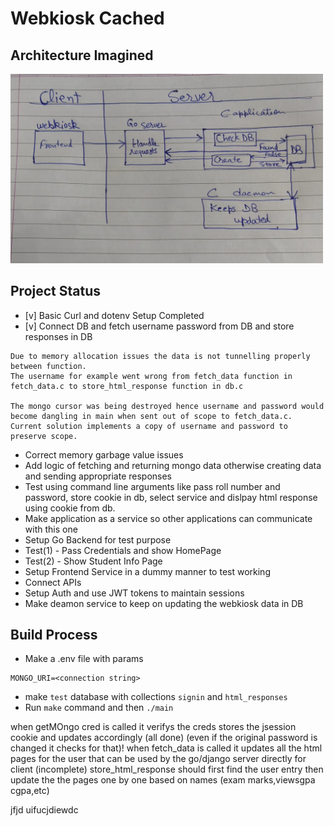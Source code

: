# Webkiosk Cached

## Architecture Imagined
<img src="media/architecture.jpeg" alt="Example Image" width="500">

## Project Status
- [v] Basic Curl and dotenv Setup Completed
- [v] Connect DB and fetch username password from DB and store responses in DB
```
Due to memory allocation issues the data is not tunnelling properly between function.
The username for example went wrong from fetch_data function in fetch_data.c to store_html_response function in db.c

The mongo cursor was being destroyed hence username and password would become dangling in main when sent out of scope to fetch_data.c. 
Current solution implements a copy of username and password to preserve scope.
```
- Correct memory garbage value issues
- Add logic of fetching and returning mongo data otherwise creating data and sending appropriate responses
- Test using command line arguments like pass roll number and password, store cookie in db, select service and dislpay html response using cookie from db.
- Make application as a service so other applications can communicate with this one
- Setup Go Backend for test purpose
- Test(1) - Pass Credentials and show HomePage
- Test(2) - Show Student Info Page
- Setup Frontend Service in a dummy manner to test working
- Connect APIs
- Setup Auth and use JWT tokens to maintain sessions
- Make deamon service to keep on updating the webkiosk data in DB

## Build Process
- Make a .env file with params 
```
MONGO_URI=<connection string>
```
- make ```test``` database with collections ```signin``` and ```html_responses```
- Run ``` make ``` command and then ```./main```


when getMOngo cred is called it verifys the creds stores the jsession cookie and updates accordingly (all done) (even if the original password is changed it checks for that)!
when fetch_data is called it updates all the html pages for the user that can be used by the go/django server directly for client (incomplete)
store_html_response should first find the user entry then update the the pages one by one based on names (exam marks,viewsgpa cgpa,etc)

jfjd
uifucjdiewdc
